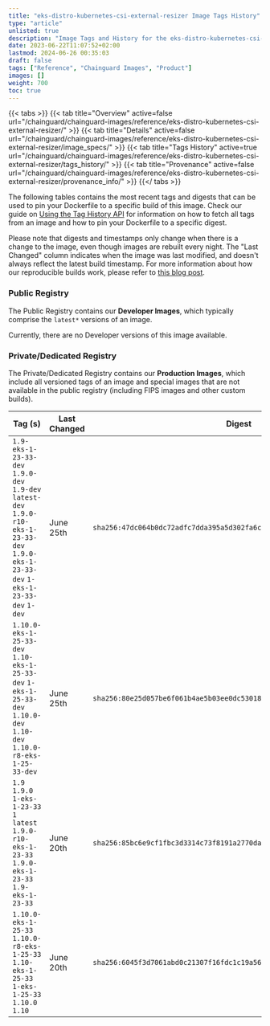 ```yaml
---
title: "eks-distro-kubernetes-csi-external-resizer Image Tags History"
type: "article"
unlisted: true
description: "Image Tags and History for the eks-distro-kubernetes-csi-external-resizer Chainguard Image"
date: 2023-06-22T11:07:52+02:00
lastmod: 2024-06-26 00:35:03
draft: false
tags: ["Reference", "Chainguard Images", "Product"]
images: []
weight: 700
toc: true
---
```


{{< tabs >}}
{{< tab title="Overview" active=false url="/chainguard/chainguard-images/reference/eks-distro-kubernetes-csi-external-resizer/" >}}
{{< tab title="Details" active=false url="/chainguard/chainguard-images/reference/eks-distro-kubernetes-csi-external-resizer/image_specs/" >}}
{{< tab title="Tags History" active=true url="/chainguard/chainguard-images/reference/eks-distro-kubernetes-csi-external-resizer/tags_history/" >}}
{{< tab title="Provenance" active=false url="/chainguard/chainguard-images/reference/eks-distro-kubernetes-csi-external-resizer/provenance_info/" >}}
{{</ tabs >}}

The following tables contains the most recent tags and digests that can be used to pin your Dockerfile to a specific build of this image. Check our guide on [Using the Tag History API](/chainguard/chainguard-images/using-the-tag-history-api/) for information on how to fetch all tags from an image and how to pin your Dockerfile to a specific digest.

Please note that digests and timestamps only change when there is a change to the image, even though images are rebuilt every night. The "Last Changed" column indicates when the image was last modified, and doesn't always reflect the latest build timestamp. For more information about how our reproducible builds work, please refer to [this blog post](https://www.chainguard.dev/unchained/reproducing-chainguards-reproducible-image-builds).

### Public Registry
The Public Registry contains our **Developer Images**, which typically comprise the `latest*` versions of an image.

Currently, there are no Developer versions of this image available.

### Private/Dedicated Registry
The Private/Dedicated Registry contains our **Production Images**, which include all versioned tags of an image and special images that are not available in the public registry (including FIPS images and other custom builds).

| Tag (s)                                                                                                                                   | Last Changed | Digest                                                                    |
|-------------------------------------------------------------------------------------------------------------------------------------------|--------------|---------------------------------------------------------------------------|
|  `1.9-eks-1-23-33-dev` `1.9.0-dev` `1.9-dev` `latest-dev` `1.9.0-r10-eks-1-23-33-dev` `1.9.0-eks-1-23-33-dev` `1-eks-1-23-33-dev` `1-dev` | June 25th    | `sha256:47dc064b0dc72adfc7dda395a5d302fa6c53b6a01bebe8876df04944bc4ac721` |
|  `1.10.0-eks-1-25-33-dev` `1.10-eks-1-25-33-dev` `1-eks-1-25-33-dev` `1.10.0-dev` `1.10-dev` `1.10.0-r8-eks-1-25-33-dev`                  | June 25th    | `sha256:80e25d057be6f061b4ae5b03ee0dc53018b4643bef2c16dcacf923d0c4ce77bc` |
|  `1.9` `1.9.0` `1-eks-1-23-33` `1` `latest` `1.9.0-r10-eks-1-23-33` `1.9.0-eks-1-23-33` `1.9-eks-1-23-33`                                 | June 20th    | `sha256:85bc6e9cf1fbc3d3314c73f8191a2770da4149d47599b792ff29de1bfa924248` |
|  `1.10.0-eks-1-25-33` `1.10.0-r8-eks-1-25-33` `1.10-eks-1-25-33` `1-eks-1-25-33` `1.10.0` `1.10`                                          | June 20th    | `sha256:6045f3d7061abd0c21307f16fdc1c19a566fcf037fc9bd08a6322ec3ece95ca1` |

